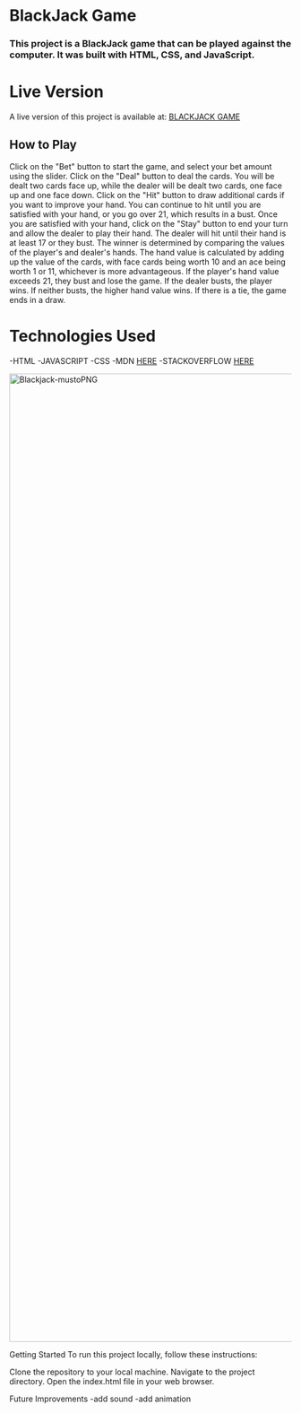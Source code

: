 
# BlackJack Game
### This project is a BlackJack game that can be played against the computer. It was built with HTML, CSS, and JavaScript.

# Live Version
A live version of this project is available at: 
[BLACKJACK GAME](https://blackjack-musto.netlify.app)


## How to Play
Click on the "Bet" button to start the game, and select your bet amount using the slider.
Click on the "Deal" button to deal the cards. You will be dealt two cards face up, while the dealer will be dealt two cards, one face up and one face down.
Click on the "Hit" button to draw additional cards if you want to improve your hand. You can continue to hit until you are satisfied with your hand, or you go over 21, which results in a bust.
Once you are satisfied with your hand, click on the "Stay" button to end your turn and allow the dealer to play their hand. The dealer will hit until their hand is at least 17 or they bust.
The winner is determined by comparing the values of the player's and dealer's hands. The hand value is calculated by adding up the value of the cards, with face cards being worth 10 and an ace being worth 1 or 11, whichever is more advantageous. If the player's hand value exceeds 21, they bust and lose the game. If the dealer busts, the player wins. If neither busts, the higher hand value wins. If there is a tie, the game ends in a draw.

# Technologies Used
-HTML 
-JAVASCRIPT
-CSS
-MDN [HERE](https://developer.mozilla.org/en-US/)
-STACKOVERFLOW [HERE](https://stackoverflow.co/explore-teams/?utm_source=adwords&utm_medium=ppc&utm_campaign=kb_teams_search_nb_dsa_targeted_audiences_namer&_bt=608707708710&_bk=&_bm=&_bn=g&gclid=Cj0KCQjw27mhBhC9ARIsAIFsETEifNGmwIhkcLXITO0T6YrLivo0DffV9rwhQqcSkdoMVRZRa1FjEfwaAtxHEALw_wcB)

<img width="1728" alt="Blackjack-mustoPNG" src="https://user-images.githubusercontent.com/98829614/230448200-51d0338f-1b9a-4f8d-8ea2-d4cee042cbb0.png">

Getting Started
To run this project locally, follow these instructions:

Clone the repository to your local machine.
Navigate to the project directory.
Open the index.html file in your web browser.

Future Improvements
-add sound
-add animation